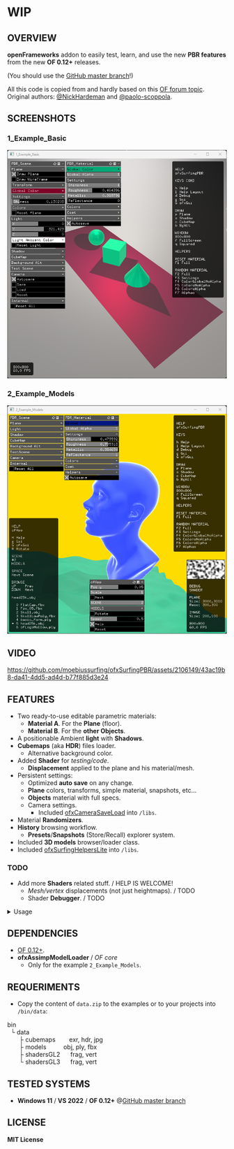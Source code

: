 # WIP 

## OVERVIEW

**openFrameworks** addon to easily test, learn, and use the new **PBR features** from the new **OF 0.12+** releases.  

(You should use the [GitHub master branch](https://github.com/openframeworks/openFrameworks)!)  

All this code is copied from and hardly based on this [OF forum topic](https://forum.openframeworks.cc/t/ofshadow-and-ofshader-issue-on-of-0-12/42600/19 ).  
Original authors: [@NickHardeman](https://github.com/NickHardeman) and [@paolo-scoppola](https://github.com/paolo-scoppola).  

## SCREENSHOTS

### 1_Example_Basic
![](1_Example_Basic/Capture.PNG)

### 2_Example_Models
![](2_Example_Models/Capture.PNG)

## VIDEO

https://github.com/moebiussurfing/ofxSurfingPBR/assets/2106149/43ac19b8-da41-4dd5-ad4d-b77f885d3e24

## FEATURES

- Two ready-to-use editable parametric materials:
  - **Material A**. For the **Plane** (floor).
  - **Material B**. For the **other Objects**.
- A positionable Ambient **light** with **Shadows**.
- **Cubemaps** (aka **HDR**) files loader.
  - Alternative background color.
- Added **Shader** for *testing/code*.
  - **Displacement** applied to the plane and his material/mesh.
- Persistent settings:
  - Optimized **auto save** on any change.
  - **Plane** colors, transforms, simple material, snapshots, etc...
  - **Objects** material with full specs. 
  - Camera settings.
    - Included [ofxCameraSaveLoad](https://github.com/roymacdonald/ofxCameraSaveLoad) into `/libs`.
- Material **Randomizers**.
- **History** browsing workflow.
    - **Presets**/**Snapshots** (Store/Recall) explorer system.
- Included **3D models** browser/loader class.
- Included [ofxSurfingHelpersLite](https://github.com/moebiussurfing/ofxSurfingHelpersLite) into `/libs`.

### TODO
  - Add more **Shaders** related stuff. / HELP IS WELCOME! 
    - _Mesh/vertex_ displacements (not just heightmaps). / TODO 
    - Shader **Debugger**. / TODO 

<details>
  <summary>Usage</summary>
  <p>

## EXAMPLE

### main.cpp
```.cpp
#include "ofApp.h"
#include "ofMain.h"

int main() {

    ofGLWindowSettings settings;
    settings.setGLVersion(3, 2);

    auto window = ofCreateWindow(settings);

    ofRunApp(window, make_shared<ofApp>());
    ofRunMainLoop();
}
```

### ofApp.h
```.cpp
#pragma once
#include "ofMain.h"

#include "ofxSurfingPBR.h"

#include <functional>
using callback_t = std::function<void()>;

class ofApp : public ofBaseApp {
public:
    void setup();
    void draw();

    ofEasyCam cam;

    ofxSurfingPBR pbr;
    void renderScene();
};
```

### ofApp.cpp
```.cpp
void ofApp::setup() {

    // Pass the local camera
    pbr.setup(cam);

    // Pass the render scene function
    callback_t f = std::bind(&ofApp::renderScene, this);
    pbr.setFunctionRenderScene(f);
}

void ofApp::draw() {
    pbr.draw();
    pbr.drawGui();
}

void ofApp::renderScene()
{
    // Plane floor
    pbr.drawPlane();

    // Other objects
    pbr.beginMaterial();
    {
        /*   DRAW HERE !   */
    }
    pbr.endMaterial();
}
```

  </p>
</details>

## DEPENDENCIES

* [OF 0.12+](https://github.com/openframeworks/openFrameworks).
* **ofxAssimpModelLoader** / _OF core_
    * Only for the example `2_Example_Models`. 

## REQUERIMENTS 

* Copy the content of `data.zip` to the examples or to your projects into `/bin/data`:

bin  
$~$ └ data  
$~~~~~~$ ├ cubemaps $~~~~~~$ exr, hdr, jpg  
$~~~~~~$ ├ models $~~~~~~~~$ obj, ply, fbx  
$~~~~~~$ ├ shadersGL2 $~~~~$ frag, vert  
$~~~~~~$ └ shadersGL3 $~~~~$ frag, vert  

## TESTED SYSTEMS
* **Windows 11** / **VS 2022** / **OF 0.12+** @[GitHub master branch](https://github.com/openframeworks/openFrameworks)

## LICENSE
**MIT License**
